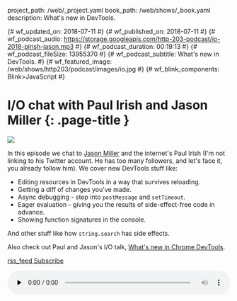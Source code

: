 project_path: /web/_project.yaml book_path: /web/shows/_book.yaml description: What's new in DevTools.

{# wf_updated_on: 2018-07-11 #} {# wf_published_on: 2018-07-11 #} {# wf_podcast_audio: https://storage.googleapis.com/http-203-podcast/io-2018-pirish-jason.mp3 #} {# wf_podcast_duration: 00:19:13 #} {# wf_podcast_fileSize: 13955370 #} {# wf_podcast_subtitle: What's new in DevTools. #} {# wf_featured_image: /web/shows/http203/podcast/images/io.jpg #} {# wf_blink_components: Blink>JavaScript #}

# I/O chat with Paul Irish and Jason Miller {: .page-title }

<img src="/web/shows/http203/podcast/images/io.jpg" class="attempt-right" />

In this episode we chat to [Jason Miller](https://twitter.com/_developit) and the internet's Paul Irish (I'm not linking to his Twitter account. He has too many followers, and let's face it, you already follow him). We cover new DevTools stuff like:

* Editing resources in DevTools in a way that survives reloading.
* Getting a diff of changes you've made.
* Async debugging - step into `postMessage` and `setTimeout`.
* Eager evaluation - giving you the results of side-effect-free code in advance.
* Showing function signatures in the console.

And other stuff like how `string.search` has side effects.

Also check out Paul and Jason's I/O talk, [What's new in Chrome DevTools](https://www.youtube.com/watch?v=mfuE53x4b3k).

<a href="http://feeds.feedburner.com/Http203Podcast">
  <span class="material-icons">rss_feed</span>
  Subscribe
</a>

<audio style="width: 100%"
src="https://storage.googleapis.com/http-203-podcast/io-2018-pirish-jason.mp3" controls
preload="none"></audio>

